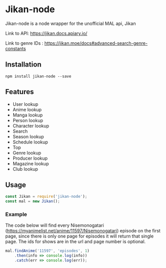# Jikan-node

Jikan-node is a node wrapper for the unofficial MAL api, Jikan

Link to API: https://jikan.docs.apiary.io/

Link to genre IDs : https://jikan.moe/docs#advanced-search-genre-constants

## Installation

`npm install jikan-node --save`

## Features

* User lookup
* Anime lookup
* Manga lookup
* Person lookup
* Character lookup
* Search
* Season lookup
* Schedule lookup
* Top
* Genre lookup
* Producer lookup
* Magazine lookup
* Club lookup

## Usage

```javascript
const Jikan = require('jikan-node');
const mal = new Jikan();
```

### Example

The code below will find every Nisemonogatari (https://myanimelist.net/anime/11597/Nisemonogatari) episode on the first page, since there is only one page for episodes it will return that single page. The ids for shows are in the url and page number is optional.
```javascript
mal.findAnime('11597', 'episodes', 1)
    .then(info => console.log(info))
    .catch(err => console.log(err));
```